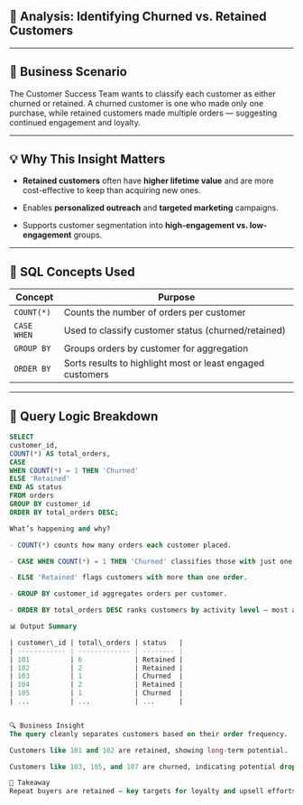 ## 🎯 Analysis: Identifying Churned vs. Retained Customers

---

## 🧠 Business Scenario
The Customer Success Team wants to classify each customer as either churned or retained. A churned customer is one who made only one purchase, while retained customers made multiple orders — suggesting continued engagement and loyalty.

---

## 💡 Why This Insight Matters

- **Retained customers** often have **higher lifetime value** and are more cost-effective to keep than acquiring new ones.

- Enables **personalized outreach** and **targeted marketing** campaigns.

- Supports customer segmentation into **high-engagement vs. low-engagement** groups.

---

## 🧰 SQL Concepts Used

| Concept     | Purpose                                                    |
| ----------- | ---------------------------------------------------------- |
| `COUNT(*)`  | Counts the number of orders per customer                   |
| `CASE WHEN` | Used to classify customer status (churned/retained)        |
| `GROUP BY`  | Groups orders by customer for aggregation                  |
| `ORDER BY`  | Sorts results to highlight most or least engaged customers |

---

## 🧪 Query Logic Breakdown

```sql
SELECT 
customer_id,
COUNT(*) AS total_orders,
CASE 
WHEN COUNT(*) = 1 THEN 'Churned'
ELSE 'Retained'
END AS status
FROM orders
GROUP BY customer_id
ORDER BY total_orders DESC;

What’s happening and why?

- COUNT(*) counts how many orders each customer placed.

- CASE WHEN COUNT(*) = 1 THEN 'Churned' classifies those with just one order as "Churned".

- ELSE 'Retained' flags customers with more than one order.

- GROUP BY customer_id aggregates orders per customer.

- ORDER BY total_orders DESC ranks customers by activity level — most active at the top.

📊 Output Summary

| customer\_id | total\_orders | status   |
| ------------ | ------------- | -------- |
| 101          | 6             | Retained |
| 102          | 2             | Retained |
| 103          | 1             | Churned  |
| 104          | 2             | Retained |
| 105          | 1             | Churned  |
| ...          | ...           | ...      |


🔍 Business Insight
The query cleanly separates customers based on their order frequency.

Customers like 101 and 102 are retained, showing long-term potential.

Customers like 103, 105, and 107 are churned, indicating potential drop-off.

🔑 Takeaway
Repeat buyers are retained — key targets for loyalty and upsell efforts; single-order users are at risk of churn.
